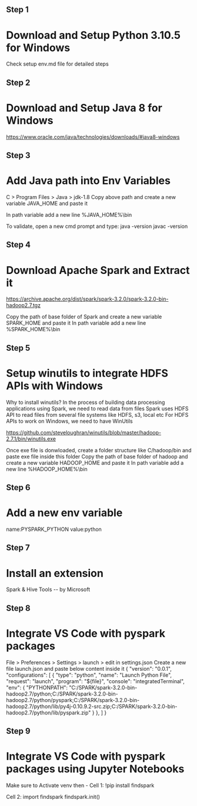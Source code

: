 ## Step 1
# Download and Setup Python 3.10.5 for Windows
Check setup env.md file for detailed steps

## Step 2
# Download and Setup Java 8 for Windows
https://www.oracle.com/java/technologies/downloads/#java8-windows

## Step 3
# Add Java path into Env Variables
C > Program Files > Java > jdk-1.8
Copy above path and create a new variable JAVA_HOME and paste it

In path variable add a new line
%JAVA_HOME%\bin

To validate, open a new cmd prompt and type:
java -version
javac -version

## Step 4
# Download Apache Spark and Extract it
https://archive.apache.org/dist/spark/spark-3.2.0/spark-3.2.0-bin-hadoop2.7.tgz

Copy the path of base folder of Spark and create a new variable SPARK_HOME and paste it
In path variable add a new line
%SPARK_HOME%\bin

## Step 5
# Setup winutils to integrate HDFS APIs with Windows
Why to install winutils?
In the process of building data processing applications using Spark, we need to read data from files
Spark uses HDFS API to read files from several file systems like HDFS, s3, local etc
For HDFS APIs to work on Windows, we need to have WinUtils

https://github.com/steveloughran/winutils/blob/master/hadoop-2.7.1/bin/winutils.exe

Once exe file is donwloaded, create a folder structure like C/hadoop/bin and paste exe file inside this folder
Copy the path of base folder of hadoop and create a new variable HADOOP_HOME and paste it
In path variable add a new line
%HADOOP_HOME%\bin

## Step 6
# Add a new env variable
name:PYSPARK_PYTHON
value:python

## Step 7
# Install an extension
Spark & Hive Tools -- by Microsoft

## Step 8
# Integrate VS Code with pyspark packages
File > Preferences > Settings > launch > edit in settings.json
Create a new file launch.json and paste below content inside it
{
    "version": "0.0.1",
    "configurations": [
        {
            "type": "python",
            "name": "Launch Python File",
            "request": "launch",
            "program": "${file}",
            "console": "integratedTerminal",
            "env": {
                "PYTHONPATH": "C:/SPARK/spark-3.2.0-bin-hadoop2.7/python;C:/SPARK/spark-3.2.0-bin-hadoop2.7/python/pyspark;C:/SPARK/spark-3.2.0-bin-hadoop2.7/python/lib/py4j-0.10.9.2-src.zip;C:/SPARK/spark-3.2.0-bin-hadoop2.7/python/lib/pyspark.zip"
            }
        },
    ]
}

## Step 9
# Integrate VS Code with pyspark packages using Jupyter Notebooks
Make sure to Activate venv then - 
Cell 1:
!pip install findspark

Cell 2:
import findspark
findspark.init()